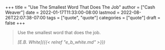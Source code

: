 +++
title = "Use The Smallest Word That Does The Job"
author = ["Cash Weaver"]
date = 2022-01-17T11:33:00-08:00
lastmod = 2022-08-26T22:07:38-07:00
tags = ["quote", "quote"]
categories = ["quote"]
draft = false
+++

> Use the smallest word that does the job.
>
> _[E.B. White]({{< relref "e_b_white.md" >}})_
